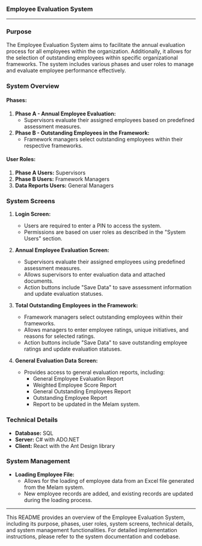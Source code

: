 ### Employee Evaluation System

---

### Purpose

The Employee Evaluation System aims to facilitate the annual evaluation process for all employees within the organization. Additionally, it allows for the selection of outstanding employees within specific organizational frameworks. The system includes various phases and user roles to manage and evaluate employee performance effectively.

### System Overview

#### Phases:
1. **Phase A - Annual Employee Evaluation:**
    - Supervisors evaluate their assigned employees based on predefined assessment measures.
2. **Phase B - Outstanding Employees in the Framework:**
    - Framework managers select outstanding employees within their respective frameworks.

#### User Roles:
1. **Phase A Users:** Supervisors
2. **Phase B Users:** Framework Managers
3. **Data Reports Users:** General Managers

### System Screens

1. **Login Screen:**
    - Users are required to enter a PIN to access the system.
    - Permissions are based on user roles as described in the "System Users" section.

2. **Annual Employee Evaluation Screen:**
    - Supervisors evaluate their assigned employees using predefined assessment measures.
    - Allows supervisors to enter evaluation data and attached documents.
    - Action buttons include "Save Data" to save assessment information and update evaluation statuses.

3. **Total Outstanding Employees in the Framework:**
    - Framework managers select outstanding employees within their frameworks.
    - Allows managers to enter employee ratings, unique initiatives, and reasons for selected ratings.
    - Action buttons include "Save Data" to save outstanding employee ratings and update evaluation statuses.

4. **General Evaluation Data Screen:**
    - Provides access to general evaluation reports, including:
        - General Employee Evaluation Report
        - Weighted Employee Score Report
        - General Outstanding Employees Report
        - Outstanding Employee Report
        - Report to be updated in the Melam system.

### Technical Details

- **Database:** SQL
- **Server:** C# with ADO.NET
- **Client:** React with the Ant Design library

### System Management

- **Loading Employee File:**
    - Allows for the loading of employee data from an Excel file generated from the Melam system.
    - New employee records are added, and existing records are updated during the loading process.

---

This README provides an overview of the Employee Evaluation System, including its purpose, phases, user roles, system screens, technical details, and system management functionalities. For detailed implementation instructions, please refer to the system documentation and codebase.